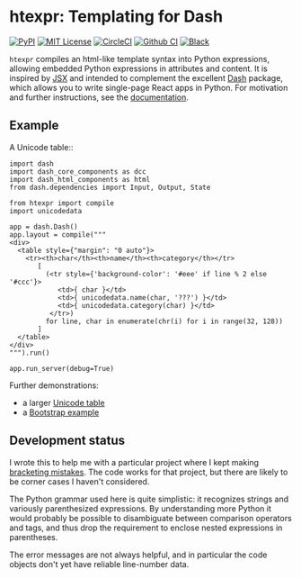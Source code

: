 htexpr: Templating for Dash
===========================

[![PyPI](https://img.shields.io/pypi/v/htexpr)](https://pypi.org/project/htexpr/)
[![MIT License](https://img.shields.io/pypi/l/htexpr?color=brightgreen)](https://github.com/jkseppan/htexpr/blob/master/LICENSE)
[![CircleCI](https://img.shields.io/circleci/build/github/jkseppan/htexpr)](https://circleci.com/gh/jkseppan/htexpr/tree/master)
[![Github CI](https://github.com/jkseppan/htexpr/workflows/CI/badge.svg)](https://github.com/jkseppan/htexpr/actions?query=workflow%3ACI)
[![Black](https://img.shields.io/badge/code%20style-black-000000.svg)](https://black.readthedocs.io/)

`htexpr` compiles an html-like template syntax into Python
expressions, allowing embedded Python expressions in attributes and
content. It is inspired by [JSX]() and intended to complement the
excellent [Dash]() package, which allows you to write single-page
React apps in Python. For motivation and further instructions, see the
[documentation](https://htexpr.readthedocs.io/en/latest/).

[JSX]: https://reactjs.org/docs/introducing-jsx.html
[Dash]: https://dash.plot.ly

Example
-------

A Unicode table::

    import dash
    import dash_core_components as dcc
    import dash_html_components as html
    from dash.dependencies import Input, Output, State

    from htexpr import compile
    import unicodedata

    app = dash.Dash()
    app.layout = compile("""
    <div>
      <table style={"margin": "0 auto"}>
        <tr><th>char</th><th>name</th><th>category</th></tr>
           [
             (<tr style={'background-color': '#eee' if line % 2 else '#ccc'}>
                <td>{ char }</td>
                <td>{ unicodedata.name(char, '???') }</td>
                <td>{ unicodedata.category(char) }</td>
              </tr>)
             for line, char in enumerate(chr(i) for i in range(32, 128))
           ]
      </table>
    </div>
    """).run()

    app.run_server(debug=True)

Further demonstrations:

* a larger [Unicode table](examples/unicode_table.py)
* a [Bootstrap example](examples/bootstrap.py)


Development status
------------------

I wrote this to help me with a particular project where I kept making
[bracketing mistakes](https://htexpr.readthedocs.io/en/latest/motivation.html).
The code works for that project, but there are likely to be corner
cases I haven't considered.

The Python grammar used here is quite simplistic: it recognizes
strings and variously parenthesized expressions. By understanding more
Python it would probably be possible to disambiguate between
comparison operators and tags, and thus drop the requirement to
enclose nested expressions in parentheses.

The error messages are not always helpful, and in particular the code
objects don't yet have reliable line-number data.
